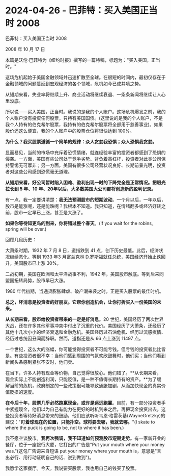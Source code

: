 # 2024-04-26 - 巴菲特：买入美国正当时 2008

巴菲特：买入美国正当时 2008

2008 年 10 月 17 日

本篇是沃伦·巴菲特为《纽约时报》撰写的一篇特稿，标题为："买入美国，正当时。"

这场危机起始于美国金融领域并迅速扩散至全球。在很短的时间内，最初仅存在于金融领域的问题蔓延到宏观经济的各个领域，危机如今已成井喷之势。

从短期来看，失业率将继续上升、商业活动将继续衰退、一条条新闻将继续让人心里没底。

所以说——买入美国，正当时。我说的是我的个人账户。这场危机爆发之前，我的个人账户没有投资任何股票，只持有美国国债。(这里说的是我的个人账户，不是我个人持有的伯克希尔股票，我持有的伯克希尔股票将全部用于慈善事业)。如果股价还这么便宜，我的个人账户中的股票仓位将很快达到 100%。

**为什么？我买股票遵循一个简单的规律：众人贪婪我恐惧；众人恐惧我贪婪。**

显而易见，当前的市场中充斥着恐慌情绪，就连经验丰富的投资者都感到了恐惧的侵袭。一方面，美国有些公司处于竞争劣势、背负着高杠杆，投资者对此类公司保持警惕无可厚非；另一方面，美国有很多公司经营状况良好、长期前景光明，投资者对这些公司感到恐慌毫无道理。

**从短期来看，好公司暂时陷入困难、盈利出现一时的下降完全是正常情况。把眼光拉长到 5 年、10 年、20年以后，大多数美国大公司都将创造新的盈利记录。**

有一点，我一定要讲清楚：**我无法预测股市的短期波动**。一个月以后，一年以后，股市是能涨呢，还是能跌呢？我根本不知道。我只知道，在情绪翻多或经济好转之前，股市一定早已上涨，甚至是大涨了。

**如果你等待知更鸟的到来，你将错过整个春天**。(If you wait for the robins, spring will be over.)

回顾几段历史：

大萧条时期，1932 年 7 月 8 日，道指跌到 41 点，创下历史最低。此后，经济状况继续恶化。等到 1933 年3 月富兰克林 D.罗斯福就任总统，美国经济开始止跌回升，美国股市已上涨 30%。

二战初期，美国在欧洲和太平洋战事不利，1942 年，美国股市触底。等到后来同盟国扭转局势，股市早已大涨。

1980 年代初期，当通货膨胀肆虐、破产潮来袭之时，正是买入股票的最佳时机。

**总之，坏消息是投资者的好朋友。它帮你创造机会，让你打折买入一份美国的未来。**

**从长期来看，股市给投资者带来的一定是好消息**。20 世纪，美国经历了两次世界大战，还在许多其他军事冲突中付出了沉重的代价。美国经历了大萧条，还经历了其他十几次小小的经济衰退和金融危机。美国经历过石油危机、经历过流感疫情、经历过总统因丑闻而辞职。然而，道指还是从 66 点上涨到 11497 点。

一个世纪，这么大的涨幅，你可能觉得投资者不可能亏钱。但亏钱的投资者比比皆是。有些投资者很不幸：当他们感到周围的气氛欢欣鼓舞时，他们买；当他们看到新闻头条感到紧张不安时，他们卖。

在当下，许多人持有现金等价物，自己觉得很放心。他们错了。**从长期来看，现金实际上不能创造利润，只能贬值，是一种不值得长期持有的资产。**为了缓解当前的危机，政府制定的一些政策很可能导致通胀加剧，从而加快现金的真实价值贬损的速度。

**在今后十年，股票几乎必然跑赢现金，或许是远远跑赢**。目前，有一部分投资者手中紧握现金，他们以为自己有能力在更好的时机到来之后，再把现金投资出去。这些投资者等待好消息带来的鼓励，他们应该听听韦恩·格雷茨基(WayneGretzky)的建议："**盯着球现在的位置，只能扑空。球将要去哪，我就去哪。**"(I skate to where the puck is going to be, not to where it has been.)

我不愿空谈股市。**我再次强调，我不知道如何预测股市短期走势**。有一家新开业的餐厅，位于一座银行大厦，它打出的广告是"Put your mouth where your money was."(这句广告词来自短语 put your money where your mouth is，意思是"言出必行、用行动证明自己的话、说到做到")。

我愿学这家餐厅。今天，我说要买股票，我也用自己的钱买了股票。